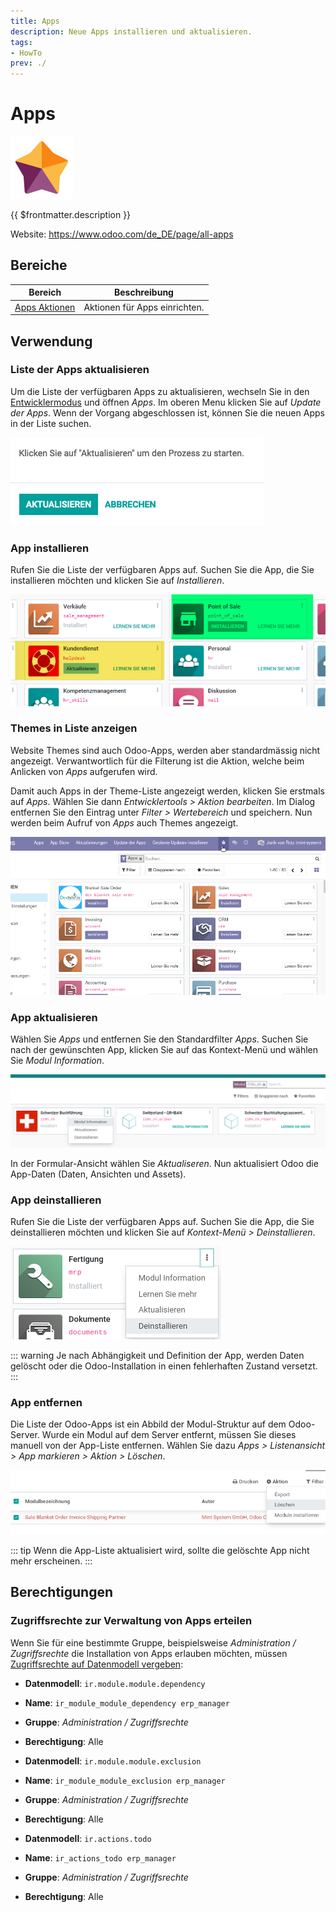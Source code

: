 ```yaml
---
title: Apps
description: Neue Apps installieren und aktualisieren.
tags:
- HowTo
prev: ./
---
```

# Apps
![icons_odoo_hr_appraisal](attachments/icons_odoo_hr_appraisal.png)

{{ $frontmatter.description }}

Website: <https://www.odoo.com/de_DE/page/all-apps>

## Bereiche

| Bereich                             | Beschreibung                  |
| ----------------------------------- | ----------------------------- |
| [Apps Aktionen](Apps%20Actions.md) | Aktionen für Apps einrichten. |

## Verwendung

### Liste der Apps aktualisieren

Um die Liste der verfügbaren Apps zu aktualisieren, wechseln Sie in den [Entwicklermodus](Settings.md#Entwicklermodus%20aktivieren) und öffnen *Apps*. Im oberen Menu klicken Sie auf *Update der Apps*. Wenn der Vorgang abgeschlossen ist, können Sie die neuen Apps in der Liste suchen.

![](attachments/Apps%20Liste%20aktualisieren.png)

### App installieren

Rufen Sie die Liste der verfügbaren Apps auf. Suchen Sie die App, die Sie installieren möchten und klicken Sie auf *Installieren*.

![](attachments/Apps%20installieren%20und%20aktualisieren.png)

### Themes in Liste anzeigen

Website Themes sind auch Odoo-Apps, werden aber standardmässig nicht angezeigt. Verwantwortlich für die Filterung ist die Aktion, welche beim Anlicken von *Apps* aufgerufen wird.

Damit auch Apps in der Theme-Liste angezeigt werden, klicken Sie erstmals auf *Apps*. Wählen Sie dann *Entwicklertools > Aktion bearbeiten*. Im Dialog entfernen Sie den Eintrag unter *Filter > Wertebereich* und speichern. Nun werden beim Aufruf von *Apps* auch Themes angezeigt.

![Apps Themes anzeigen](attachments/Apps%20Themes%20anzeigen.gif)

### App aktualisieren

Wählen Sie *Apps* und entfernen Sie den Standardfilter *Apps*. Suchen Sie nach der gewünschten App, klicken Sie auf das Kontext-Menü und wählen Sie *Modul Information*.

![](attachments/Apps%20Modul%20aktualisieren.png)

In der Formular-Ansicht wählen Sie *Aktualiseren*. Nun aktualisiert Odoo die App-Daten (Daten, Ansichten und Assets).

### App deinstallieren

Rufen Sie die Liste der verfügbaren Apps auf. Suchen Sie die App, die Sie deinstallieren möchten und klicken Sie auf *Kontext-Menü > Deinstallieren*.

![](attachments/Apps%20App%20deinstallieren.png)

::: warning
Je nach Abhängigkeit und Definition der App, werden Daten gelöscht oder die Odoo-Installation in einen fehlerhaften Zustand versetzt.
:::

### App entfernen

Die Liste der Odoo-Apps ist ein Abbild der Modul-Struktur auf dem Odoo-Server. Wurde ein Modul auf dem Server entfernt, müssen Sie dieses manuell von der App-Liste entfernen. Wählen Sie dazu *Apps > Listenansicht > App markieren > Aktion > Löschen*.

![](attachments/Apps%20App%20entfernen.png)

::: tip
Wenn die App-Liste aktualisiert wird, sollte die gelöschte App nicht mehr erscheinen.
:::

## Berechtigungen

### Zugriffsrechte zur Verwaltung von Apps erteilen

Wenn Sie für eine bestimmte Gruppe, beispielsweise *Administration / Zugriffsrechte* die Installation von Apps erlauben möchten, müssen [Zugriffsrechte auf Datenmodell vergeben](Settings%20Permissions.md#Zugriffsrechte%20auf%20Datenmodell%20vergeben):

* **Datenmodell**: `ir.module.module.dependency`
* **Name**: `ir_module_module_dependency erp_manager`
* **Gruppe**: *Administration / Zugriffsrechte*
* **Berechtigung**: Alle

* **Datenmodell**: `ir.module.module.exclusion`
* **Name**: `ir_module_module_exclusion erp_manager`
* **Gruppe**: *Administration / Zugriffsrechte*
* **Berechtigung**: Alle

* **Datenmodell**: `ir.actions.todo`
* **Name**: `ir_actions_todo erp_manager`
* **Gruppe**: *Administration / Zugriffsrechte*
* **Berechtigung**: Alle